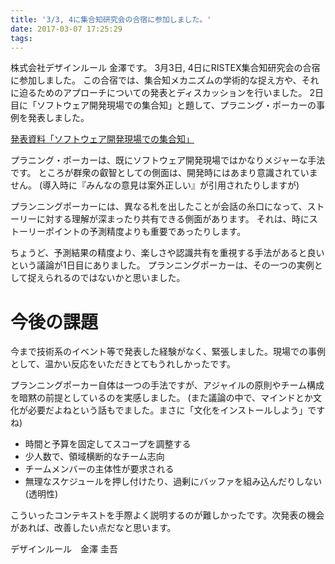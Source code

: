 ```yaml
---
title: '3/3, 4に集合知研究会の合宿に参加しました。'
date: 2017-03-07 17:25:29
tags:
---
```


株式会社デザインルール 金澤です。
3月3日, 4日にRISTEX集合知研究会の合宿に参加しました。
この合宿では、集合知メカニズムの学術的な捉え方や、それに迫るためのアプローチについての発表とディスカッションを行いました。
2日目に「ソフトウェア開発現場での集合知」と題して、プラニング・ポーカーの事例を発表しました。

[発表資料「ソフトウェア開発現場での集合知」](http://qiita.com/kkanazaw/private/cf80eb15b5ef650cc34b)

プラニング・ポーカーは、既にソフトウェア開発現場ではかなりメジャーな手法です。
ところが群衆の叡智としての側面は、開発時にはあまり意識されていません。
(導入時に『みんなの意見は案外正しい』が引用されたりしますが)

プランニングポーカーには、異なる札を出したことが会話の糸口になって、ストーリーに対する理解が深まったり共有できる側面があります。
それは、時にストーリーポイントの予測精度よりも重要であったりします。

ちょうど、予測結果の精度より、楽しさや認識共有を重視する手法があると良いという議論が1日目にありました。
プランニングポーカーは、その一つの実例として捉えられるのではないかと思いました。

# 今後の課題

今まで技術系のイベント等で発表した経験がなく、緊張しました。現場での事例として、温かい反応をいただきとてもうれしかったです。

プランニングポーカー自体は一つの手法ですが、アジャイルの原則やチーム構成を暗黙の前提としているのを実感しました。
(また議論の中で、マインドとか文化が必要だよねという話もでました。まさに「文化をインストールしよう」ですね)

- 時間と予算を固定してスコープを調整する
- 少人数で、領域横断的なチーム志向
- チームメンバーの主体性が要求される
- 無理なスケジュールを押し付けたり、過剰にバッファを組み込んだりしない(透明性)

こういったコンテキストを手際よく説明するのが難しかったです。次発表の機会があれば、改善したい点だなと思います。

デザインルール　金澤 圭吾

